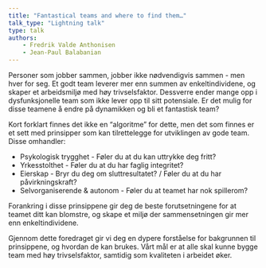 ```yaml
---
title: "Fantastical teams and where to find them…"
talk_type: "Lightning talk"
type: talk
authors:
    - Fredrik Valde Anthonisen
    - Jean-Paul Balabanian
---
```

Personer som jobber sammen, jobber ikke nødvendigvis sammen - men hver for seg. Et godt team leverer mer enn summen av enkeltindividene, og skaper et arbeidsmiljø med høy trivselsfaktor. Dessverre ender mange opp i dysfunksjonelle team som ikke lever opp til sitt potensiale. Er det mulig for disse teamene å endre på dynamikken og bli et fantastisk team? 

Kort forklart finnes det ikke en “algoritme” for dette, men det som finnes er et sett med prinsipper som kan tilrettelegge for utviklingen av gode team. Disse omhandler:
* Psykologisk trygghet - Føler du at du kan uttrykke deg fritt?
* Yrkesstolthet - Føler du at du har faglig integritet?
* Eierskap - Bryr du deg om sluttresultatet? / Føler du at du har påvirkningskraft?
* Selvorganiserende & autonom - Føler du at teamet har nok spillerom?

Forankring i disse prinsippene gir deg de beste forutsetningene for at teamet ditt kan blomstre, og skape et miljø der sammensetningen gir mer enn enkeltindividene. 

Gjennom dette foredraget gir vi deg en dypere forståelse for bakgrunnen til prinsippene, og hvordan de kan brukes. Vårt mål er at alle skal kunne bygge team med høy trivselsfaktor, samtidig som kvaliteten i arbeidet øker.

